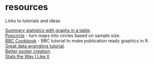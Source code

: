 # resources
Links to tutorials and ideas

[Summary statistics with graphs in a table](https://twitter.com/DataSci_Guy/status/1115122861734285313).  
[Popcircle](https://rgeomatic.hypotheses.org/1780) - turn maps into circles based on sample size.  
[BBC Cookbook](https://bbc.github.io/rcookbook/) - BBC tutorial to make publication ready graphics in R.  
[Great data wrangling tutorial](https://nceas.github.io/crescynt-training/tidy_coral).  
[Better poster creation](https://github.com/brentthorne/posterdown).  
[Stats the Way I Like It](https://statsthewayilikeit.com/)  



